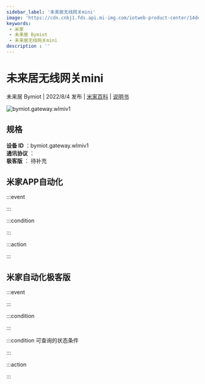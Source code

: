 ```yaml
---
sidebar_label: '未来居无线网关mini'
image: 'https://cdn.cnbj1.fds.api.mi-img.com/iotweb-product-center/14de4c76635ce4c453f3f093f398afc2_1659499833296.png?GalaxyAccessKeyId=AKVGLQWBOVIRQ3XLEW&Expires=9223372036854775807&Signature=HfJ0Qtt0XXnyjDPg9SoGLNusXYQ='
keywords: 
 - 米家
 - 未来居 Bymiot
 - 未来居无线网关mini
description : ''
---
```

# 未来居无线网关mini

未来居 Bymiot | 2022/8/4 发布 | [米家百科](https://home.mi.com/webapp/content/baike/product/index.html?model=bymiot.gateway.wlmiv1) | [说明书](https://home.mi.com/views/introduction.html?model=bymiot.gateway.wlmiv1&region=cn)

![bymiot.gateway.wlmiv1](https://cdn.cnbj1.fds.api.mi-img.com/iotweb-product-center/14de4c76635ce4c453f3f093f398afc2_1659499833296.png?GalaxyAccessKeyId=AKVGLQWBOVIRQ3XLEW&Expires=9223372036854775807&Signature=HfJ0Qtt0XXnyjDPg9SoGLNusXYQ=)

## 规格  
> 
**设备 ID** ：bymiot.gateway.wlmiv1  
**通讯协议** ：  
**极客版**  ： 待补充 


## 米家APP自动化  

:::event  

:::

:::condition  

:::

:::action   

:::

## 米家自动化极客版  

:::event  

:::

:::condition  

:::

:::condition 可查询的状态条件  

:::

:::action  

:::

        
